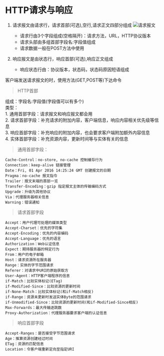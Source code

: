 # HTTP请求与响应

1. 请求报文由请求行，请求首部(可选),空行,请求正文四部分组成
![请求报文](http://img0.ph.126.net/RGy3aUKG4BA_QdeO1KXLDw==/1158832479218105346.png)
    - 请求行由3个字段组成(空格隔开)：请求方法，URL，HTTP协议版本
    - 请求头部由多组首部字段名:字段值组成
    - 请求数据一般在POST方法中使用

2. 响应报文是由状态行，响应首部(可选),响应正文组成
    - 响应状态行由：协议版本，状态码，状态码原因短语组成

客户端发送请求报文的时，使用方法(GET,POST等)下达命令

> HTTP首部

组成：字段名:字段值(字段值可以有多个)   
类型：   
        1. 通用首部字段：请求报文和响应报文都会用   
        2. 请求首部字段：补充请求的附加内容，客户端信息，响应内容相关优先级等信息   
        3. 响应首部字段：补充响应的附加内容，也会要求客户端附加额外内容信息   
        4. 实体首部字段：补充资源内容，更新时间等与实体有关的信息   

> 通用首部字段：

    Cache-Control：no-store, no-cache 控制缓存行为
    Connection：keep-alive 链接管理
    Date：Fri, 01 Apr 2016 14:25:24 GMT 创建报文的日期
    Pragma：no-cache 报文指令
    Trailer：报文末端的首部一览
    Transfer-Encoding：gzip 指定报文主体的传输编码方式
    Upgrade：升级为其他协议
    Via：代理服务器相关信息
    Warning：错误通知

> 请求首部字段

    Accept：用户代理可处理的媒体类型
    Accept-Charset：优先的字符集
    Accept-Encoding：优先的内容编码
    Accept-Language：优先的语言
    Authorization：Web认证信息
    Expect：期待服务器的特定行为
    From：用户的电子邮箱
    Host：请求资源所在服务器
    Range：实体的字节范围请求
    Referer：对请求中URI的原始获取方
    User-Agent：HTTP客户端程序的信息
    if-Match：比较实体标记(ETag)
    if-Modified-Since：比较资源的更新时间
    if-None-Match：比较实体标记(和if-Match相反)
    if-Range：资源未更新时发送实体Byte的范围请求
    if-Unmodified-Since：比较资源的更新时间(和if-Modified-Since相反)
    Max-Forwards：最大传输逐跳数
    Proxy-Authorization：代理服务器要求客户端的认证信息

> 响应首部字段

    Accept-Ranges：是否接受字节范围请求
    Age：推算资源创建经过时间
    ETag：资源的匹配信息
    Location：令客户端重新定向至指定URI
